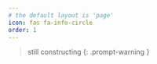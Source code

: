 ```yaml
---
# the default layout is 'page'
icon: fas fa-info-circle
order: 1
---
```


> still constructing
{: .prompt-warning }